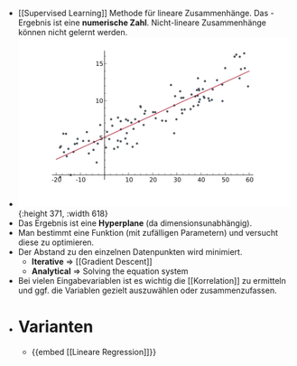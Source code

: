- [[Supervised Learning]] Methode für lineare Zusammenhänge. Das - Ergebnis ist eine **numerische Zahl**. Nicht-lineare Zusammenhänge können nicht gelernt werden.
- ![image_1647857129729_0.png](../assets/image_1647857129729_0_1649088644396_0.png){:height 371, :width 618}
- Das Ergebnis ist eine **Hyperplane** (da dimensionsunabhängig).
- Man bestimmt eine Funktion (mit zufälligen Parametern) und versucht diese zu optimieren.
- Der Abstand zu den einzelnen Datenpunkten wird minimiert.
	- **Iterative** => [[Gradient Descent]]
	- **Analytical** => Solving the equation system
- Bei vielen Eingabevariablen ist es wichtig die [[Korrelation]] zu ermitteln und ggf. die Variablen gezielt auszuwählen oder zusammenzufassen.
- # Varianten
	- {{embed [[Lineare Regression]]}}